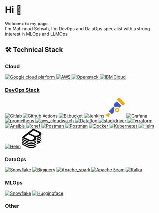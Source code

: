 <h1>Hi 👋 </h1>
<p>Welcome to my page </br>I'm Mahmoud Sehsah, I'm  DevOps and DataOps specialist with a strong interest in MLOps and LLMOps</p>

## 🛠 Technical Stack

### Cloud 
  <p align="left">
    <a href=https://cloud.google.com/?hl=en" target="_blank"> <img src="https://www.vectorlogo.zone/logos/google_cloud/google_cloud-icon.svg" alt="Google cloud platform" </a>
    <a href=" target="_blank"> <img src="https://www.vectorlogo.zone/logos/amazon_aws/amazon_aws-ar21.svg" alt="AWS"</a>
    <a href=" target="_blank"> <img src="https://www.vectorlogo.zone/logos/openstack/openstack-ar21.svg" alt="Openstack" </a>  
    <a href=" target="_blank"> <img src="https://www.vectorlogo.zone/logos/ibm_cloud/ibm_cloud-ar21.svg" alt="IBM Cloud" </a>  
  </p>
  
### DevOps Stack

<p align="left">
<a href=" target="_blank"> <img src="https://www.vectorlogo.zone/logos/gitlab/gitlab-icon.svg" alt="Gitlab"/></a>
<a href=" target="_blank"> <img src="https://www.vectorlogo.zone/logos/github/github-icon.svg" alt="Github Actions"/></a>
<a href=" target="_blank"> <img src="https://www.vectorlogo.zone/logos/bitbucket/bitbucket-icon.svg" alt="Bitbucket"/></a>
<a href=" target="_blank"> <img src="https://www.vectorlogo.zone/logos/jenkins/jenkins-icon.svg" alt="Jenkins"/></a>
<a href=" target="_blank"> <img src="https://raw.githubusercontent.com/cncf/artwork/main/projects/opentelemetry/icon/color/opentelemetry-icon-color.svg" alt="Opentelemtry" width="64" height="64"/></a>
<a href=" target="_blank"> <img src="https://www.vectorlogo.zone/logos/grafana/grafana-icon.svg" alt="Grafana"</a>
<a href=" target="_blank"> <img src="https://www.vectorlogo.zone/logos/prometheusio/prometheusio-icon.svg" alt="prometheus"</a>
<a href=" target="_blank"> <img src="https://www.vectorlogo.zone/logos/amazon_cloudwatch/amazon_cloudwatch-icon.svg" alt="aws_cloudwatch"</a>
<a href=" target="_blank"> <img src="https://www.vectorlogo.zone/logos/datadoghq/datadoghq-icon.svg" alt="DataDog"</a>
<a href=" target="_blank"> <img src="https://www.vectorlogo.zone/logos/google_stackdriver/google_stackdriver-icon.svg" alt="stackdriver"</a>  
<a href=" target="_blank"> <img src="https://www.vectorlogo.zone/logos/terraformio/terraformio-icon.svg" alt="Terraform"</a>
<a href=" target="_blank"> <img src="https://www.vectorlogo.zone/logos/ansible/ansible-icon.svg" alt="Ansible"</a>
<a href=" target="_blank"> <img src="https://www.vectorlogo.zone/logos/chefio/chefio-icon.svg" alt="chef"</a>
<a href=" target="_blank"> <img src="https://www.vectorlogo.zone/logos/getpostman/getpostman-icon.svg" alt="Postman"</a>
<a href=" target="_blank"> <img src="https://upload.wikimedia.org/wikipedia/en/e/e6/Apache_JMeter_Logo.svg" alt="Postman" width="90" height="64"/></a>  
<a href=" target="_blank"> <img src="https://www.vectorlogo.zone/logos/docker/docker-icon.svg" alt="Docker"</a>
<a href=" target="_blank"> <img src="https://www.vectorlogo.zone/logos/kubernetes/kubernetes-icon.svg" alt="Kubernetes"</a>
<a href=" target="_blank"> <img src="https://www.vectorlogo.zone/logos/helmsh/helmsh-icon.svg" alt="Helm" /></a>
<a href=" target="_blank"> <img src="https://www.vectorlogo.zone/logos/argoprojio/argoprojio-icon.svg" alt="Helm" /></a>
<a href=" target="_blank"> <img src="https://raw.githubusercontent.com/cncf/artwork/main/projects/backstage/icon/black/backstage-icon-black.svg" alt="Backstage" width="64" height="64" /></a>
</p>

### DataOps
<p align="left">
<a href=" target="_blank"> <img src="https://www.vectorlogo.zone/logos/snowflake/snowflake-icon.svg" alt="Snowflake"/></a>
<a href=" target="_blank"> <img src="https://www.vectorlogo.zone/logos/google_bigquery/google_bigquery-icon.svg" alt="Bigquery"/></a>
<a href=" target="_blank"> <img src="https://www.vectorlogo.zone/logos/apache_spark/apache_spark-icon.svg" alt="Apache_spark"/></a>
<a href=" target="_blank"> <img src="https://www.vectorlogo.zone/logos/apache_beam/apache_beam-icon.svg" alt="Apache Beam"/></a>
  <a href=" target="_blank"> <img src="https://www.vectorlogo.zone/logos/apache_kafka/apache_kafka-icon.svg" alt="Kafka"/></a>
</p>


### MLOps
<p align="left">
  <a href=" target="_blank"> <img src="https://www.vectorlogo.zone/logos/pytorch/pytorch-icon.svg" alt="Snowflake"/></a>
  <a href=" target="_blank"> <img src="https://raw.githubusercontent.com/gilbarbara/logos/main/logos/hugging-face-icon.svg" alt="Huggingface" width="64" height="64"/></a>
</p>

### Other





